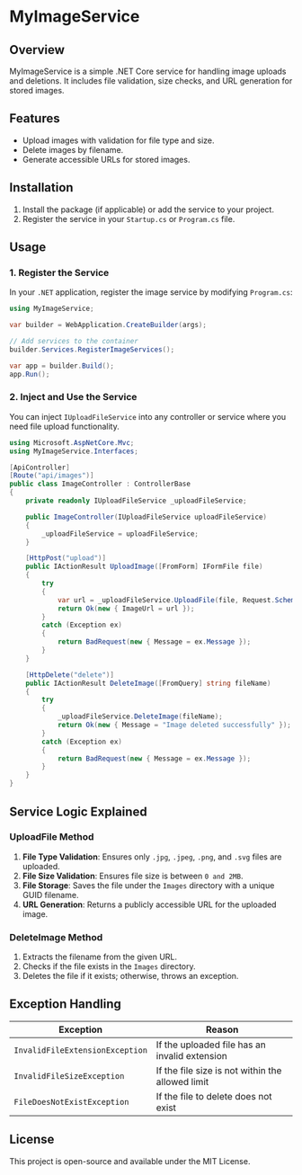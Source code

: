# MyImageService

## Overview
MyImageService is a simple .NET Core service for handling image uploads and deletions. It includes file validation, size checks, and URL generation for stored images.

## Features
- Upload images with validation for file type and size.
- Delete images by filename.
- Generate accessible URLs for stored images.

## Installation
1. Install the package (if applicable) or add the service to your project.
2. Register the service in your `Startup.cs` or `Program.cs` file.

## Usage

### 1. Register the Service
In your `.NET` application, register the image service by modifying `Program.cs`:

```csharp
using MyImageService;

var builder = WebApplication.CreateBuilder(args);

// Add services to the container
builder.Services.RegisterImageServices();

var app = builder.Build();
app.Run();
```

### 2. Inject and Use the Service
You can inject `IUploadFileService` into any controller or service where you need file upload functionality.

```csharp
using Microsoft.AspNetCore.Mvc;
using MyImageService.Interfaces;

[ApiController]
[Route("api/images")]
public class ImageController : ControllerBase
{
    private readonly IUploadFileService _uploadFileService;

    public ImageController(IUploadFileService uploadFileService)
    {
        _uploadFileService = uploadFileService;
    }

    [HttpPost("upload")]
    public IActionResult UploadImage([FromForm] IFormFile file)
    {
        try
        {
            var url = _uploadFileService.UploadFile(file, Request.Scheme, Request.Host.Value);
            return Ok(new { ImageUrl = url });
        }
        catch (Exception ex)
        {
            return BadRequest(new { Message = ex.Message });
        }
    }

    [HttpDelete("delete")]
    public IActionResult DeleteImage([FromQuery] string fileName)
    {
        try
        {
            _uploadFileService.DeleteImage(fileName);
            return Ok(new { Message = "Image deleted successfully" });
        }
        catch (Exception ex)
        {
            return BadRequest(new { Message = ex.Message });
        }
    }
}
```

## Service Logic Explained
### UploadFile Method
1. **File Type Validation**: Ensures only `.jpg`, `.jpeg`, `.png`, and `.svg` files are uploaded.
2. **File Size Validation**: Ensures file size is between `0 and 2MB`.
3. **File Storage**: Saves the file under the `Images` directory with a unique GUID filename.
4. **URL Generation**: Returns a publicly accessible URL for the uploaded image.

### DeleteImage Method
1. Extracts the filename from the given URL.
2. Checks if the file exists in the `Images` directory.
3. Deletes the file if it exists; otherwise, throws an exception.

## Exception Handling
| Exception | Reason |
|-----------|--------|
| `InvalidFileExtensionException` | If the uploaded file has an invalid extension |
| `InvalidFileSizeException` | If the file size is not within the allowed limit |
| `FileDoesNotExistException` | If the file to delete does not exist |

## License
This project is open-source and available under the MIT License.


